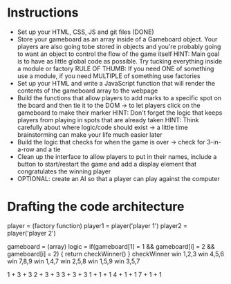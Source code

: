 # Instructions

- Set up your HTML, CSS, JS and git files (DONE)
- Store your gameboard as an array inside of a Gameboard object. Your players are also going tobe stored in objects and you're probably going to want an object to control the flow of the game itself
HINT: Main goal is to have as little global code as possible. Try tucking everything inside a module or factory
RULE OF THUMB: If you need ONE of something use a module, if you need MULTIPLE of something use factories
- Set up your HTML and write a JavaScript function that will render the contents of the gameboard array to the webpage
- Build the functions that allow players to add marks to a specific spot on the board and then tie it to the DOM -> to let players click on the gameboard to make their marker
HINT: Don't forget the logic that keeps players from playing in spots that are already taken
HINT: Think carefully about where logic/code should exist -> a little time brainstorming can make your life much easier later
- Build the logic that checks for when the game is over -> check for 3-in-a-row and a tie
- Clean up the interface to allow players to put in their names, include a button to start/restart the game and add a display element that congratulates the winning player
- OPTIONAL: create an AI so that a player can play against the computer

# Drafting the code architecture

player = (factory function)
player1 = player('player 1')
player2 = player('player 2')

gameboard = (array)
logic = if(gameboard[1] = 1 && gameboard[i] = 2 && gameboard[i] = 2) {
    return checkWinner()
}
checkWinner
win 1,2,3
win 4,5,6
win 7,8,9
win 1,4,7
win 2,5,8
win 1,5,9
win 3,5,7

1 + 3 + 3
2 + 3 + 3
3 + 3 + 3
1 + 1 + 1
4 + 1 + 1
7 + 1 + 1
